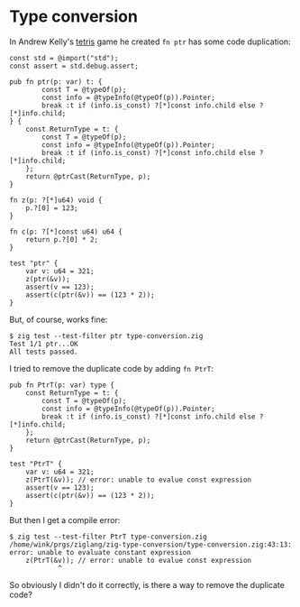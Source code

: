 # Type conversion

In Andrew Kelly's [tetris](https://github.com/andrewrk/tetris) game
he created `fn ptr` has some code duplication:
```
const std = @import("std");
const assert = std.debug.assert;

pub fn ptr(p: var) t: {
        const T = @typeOf(p);
        const info = @typeInfo(@typeOf(p)).Pointer;
        break :t if (info.is_const) ?[*]const info.child else ?[*]info.child;
} {
    const ReturnType = t: {
        const T = @typeOf(p);
        const info = @typeInfo(@typeOf(p)).Pointer;
        break :t if (info.is_const) ?[*]const info.child else ?[*]info.child;
    };
    return @ptrCast(ReturnType, p);
}

fn z(p: ?[*]u64) void {
    p.?[0] = 123;
}

fn c(p: ?[*]const u64) u64 {
    return p.?[0] * 2;
}

test "ptr" {
    var v: u64 = 321;
    z(ptr(&v)); 
    assert(v == 123);
    assert(c(ptr(&v)) == (123 * 2));
}
```
But, of course, works fine:
```
$ zig test --test-filter ptr type-conversion.zig 
Test 1/1 ptr...OK
All tests passed.
```

I tried to remove the duplicate code by adding `fn PtrT`:
```
pub fn PtrT(p: var) type {
    const ReturnType = t: {
        const T = @typeOf(p);
        const info = @typeInfo(@typeOf(p)).Pointer;
        break :t if (info.is_const) ?[*]const info.child else ?[*]info.child;
    };
    return @ptrCast(ReturnType, p);
}

test "PtrT" {
    var v: u64 = 321;
    z(PtrT(&v)); // error: unable to evalue const expression
    assert(v == 123);
    assert(c(ptr(&v)) == (123 * 2));
}
```
But then I get a compile error: 
```
$ zig test --test-filter PtrT type-conversion.zig 
/home/wink/prgs/ziglang/zig-type-conversion/type-conversion.zig:43:13: error: unable to evaluate constant expression
    z(PtrT(&v)); // error: unable to evalue const expression
            ^
```

So obviously I didn't do it correctly, is there a way to remove the duplicate code?
